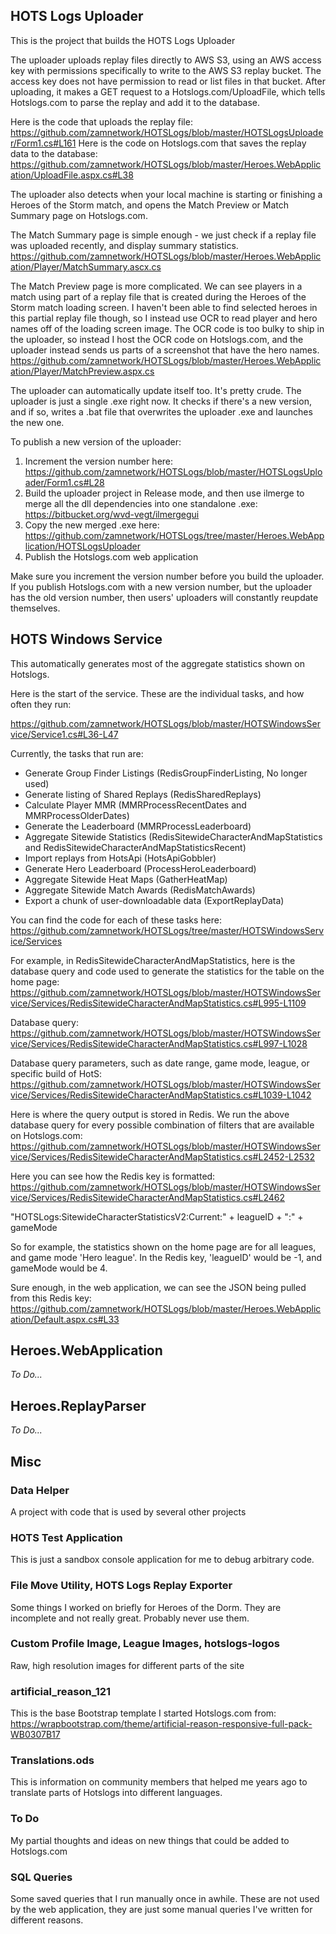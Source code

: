 ## HOTS Logs Uploader

This is the project that builds the HOTS Logs Uploader

The uploader uploads replay files directly to AWS S3, using an AWS access key with permissions specifically to write to the AWS S3 replay bucket.  The access key does not have permission to read or list files in that bucket.  After uploading, it makes a GET request to a Hotslogs.com/UploadFile, which tells Hotslogs.com to parse the replay and add it to the database.

Here is the code that uploads the replay file: https://github.com/zamnetwork/HOTSLogs/blob/master/HOTSLogsUploader/Form1.cs#L161
Here is the code on Hotslogs.com that saves the replay data to the database: https://github.com/zamnetwork/HOTSLogs/blob/master/Heroes.WebApplication/UploadFile.aspx.cs#L38

The uploader also detects when your local machine is starting or finishing a Heroes of the Storm match, and opens the Match Preview or Match Summary page on Hotslogs.com.

The Match Summary page is simple enough - we just check if a replay file was uploaded recently, and display summary statistics.
https://github.com/zamnetwork/HOTSLogs/blob/master/Heroes.WebApplication/Player/MatchSummary.ascx.cs

The Match Preview page is more complicated.  We can see players in a match using part of a replay file that is created during the Heroes of the Storm match loading screen.  I haven't been able to find selected heroes in this partial replay file though, so I instead use OCR to read player and hero names off of the loading screen image.  The OCR code is too bulky to ship in the uploader, so instead I host the OCR code on Hotslogs.com, and the uploader instead sends us parts of a screenshot that have the hero names.
https://github.com/zamnetwork/HOTSLogs/blob/master/Heroes.WebApplication/Player/MatchPreview.aspx.cs

The uploader can automatically update itself too.  It's pretty crude.  The uploader is just a single .exe right now.  It checks if there's a new version, and if so, writes a .bat file that overwrites the uploader .exe and launches the new one.

To publish a new version of the uploader:
1. Increment the version number here: https://github.com/zamnetwork/HOTSLogs/blob/master/HOTSLogsUploader/Form1.cs#L28
1. Build the uploader project in Release mode, and then use ilmerge to merge all the dll dependencies into one standalone .exe: https://bitbucket.org/wvd-vegt/ilmergegui
1. Copy the new merged .exe here: https://github.com/zamnetwork/HOTSLogs/tree/master/Heroes.WebApplication/HOTSLogsUploader
1. Publish the Hotslogs.com web application

Make sure you increment the version number before you build the uploader.  If you publish Hotslogs.com with a new version number, but the uploader has the old version number, then users' uploaders will constantly reupdate themselves.

## HOTS Windows Service

This automatically generates most of the aggregate statistics shown on Hotslogs.

Here is the start of the service.  These are the individual tasks, and how often they run:

https://github.com/zamnetwork/HOTSLogs/blob/master/HOTSWindowsService/Service1.cs#L36-L47

Currently, the tasks that run are:

* Generate Group Finder Listings (RedisGroupFinderListing, No longer used)
* Generate listing of Shared Replays (RedisSharedReplays)
* Calculate Player MMR (MMRProcessRecentDates and MMRProcessOlderDates)
* Generate the Leaderboard (MMRProcessLeaderboard)
* Aggregate Sitewide Statistics (RedisSitewideCharacterAndMapStatistics and RedisSitewideCharacterAndMapStatisticsRecent)
* Import replays from HotsApi (HotsApiGobbler)
* Generate Hero Leaderboard (ProcessHeroLeaderboard)
* Aggregate Sitewide Heat Maps (GatherHeatMap)
* Aggregate Sitewide Match Awards (RedisMatchAwards)
* Export a chunk of user-downloadable data (ExportReplayData)

You can find the code for each of these tasks here: https://github.com/zamnetwork/HOTSLogs/tree/master/HOTSWindowsService/Services

For example, in RedisSitewideCharacterAndMapStatistics, here is the database query and code used to generate the statistics for the table on the home page: https://github.com/zamnetwork/HOTSLogs/blob/master/HOTSWindowsService/Services/RedisSitewideCharacterAndMapStatistics.cs#L995-L1109

Database query: https://github.com/zamnetwork/HOTSLogs/blob/master/HOTSWindowsService/Services/RedisSitewideCharacterAndMapStatistics.cs#L997-L1028

Database query parameters, such as date range, game mode, league, or specific build of HotS: https://github.com/zamnetwork/HOTSLogs/blob/master/HOTSWindowsService/Services/RedisSitewideCharacterAndMapStatistics.cs#L1039-L1042

Here is where the query output is stored in Redis.  We run the above database query for every possible combination of filters that are available on Hotslogs.com: https://github.com/zamnetwork/HOTSLogs/blob/master/HOTSWindowsService/Services/RedisSitewideCharacterAndMapStatistics.cs#L2452-L2532

Here you can see how the Redis key is formatted: https://github.com/zamnetwork/HOTSLogs/blob/master/HOTSWindowsService/Services/RedisSitewideCharacterAndMapStatistics.cs#L2462

"HOTSLogs:SitewideCharacterStatisticsV2:Current:" + leagueID + ":" + gameMode

So for example, the statistics shown on the home page are for all leagues, and game mode 'Hero league'.  In the Redis key, 'leagueID' would be -1, and gameMode would be 4.

Sure enough, in the web application, we can see the JSON being pulled from this Redis key: https://github.com/zamnetwork/HOTSLogs/blob/master/Heroes.WebApplication/Default.aspx.cs#L33

## Heroes.WebApplication

_To Do..._

## Heroes.ReplayParser

_To Do..._

## Misc

### Data Helper

A project with code that is used by several other projects

### HOTS Test Application

This is just a sandbox console application for me to debug arbitrary code.

### File Move Utility, HOTS Logs Replay Exporter

Some things I worked on briefly for Heroes of the Dorm.  They are incomplete and not really great.  Probably never use them.

### Custom Profile Image, League Images, hotslogs-logos

Raw, high resolution images for different parts of the site

### artificial_reason_121

This is the base Bootstrap template I started Hotslogs.com from: https://wrapbootstrap.com/theme/artificial-reason-responsive-full-pack-WB0307B17

### Translations.ods

This is information on community members that helped me years ago to translate parts of Hotslogs into different languages.

### To Do

My partial thoughts and ideas on new things that could be added to Hotslogs.com

### SQL Queries

Some saved queries that I run manually once in awhile.  These are not used by the web application, they are just some manual queries I've written for different reasons.